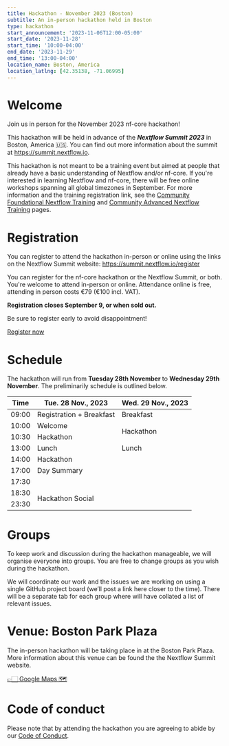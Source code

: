```yaml
---
title: Hackathon - November 2023 (Boston)
subtitle: An in-person hackathon held in Boston
type: hackathon
start_announcement: '2023-11-06T12:00-05:00'
start_date: '2023-11-28'
start_time: '10:00-04:00'
end_date: '2023-11-29'
end_time: '13:00-04:00'
location_name: Boston, America
location_latlng: [42.35138, -71.06995]
---
```


# Welcome

Join us in person for the November 2023 nf-core hackathon!

This hackathon will be held in advance of the _**Nextflow Summit 2023**_ in Boston, America 🇺🇸. You can find out more information about the summit at <https://summit.nextflow.io>.

This hackathon is not meant to be a training event but aimed at people that already have a basic understanding of Nextflow and/or nf-core.
If you're interested in learning Nextflow and nf-core, there will be free online workshops spanning all global timezones in September.
For more information and the training registration link, see the [Community Foundational Nextflow Training](https://nf-co.re/events/2023/training-basic-2023) and [Community Advanced Nextflow Training](https://nf-co.re/events/2023/training-sept-2023) pages.

# Registration

You can register to attend the hackathon in-person or online using the links on the Nextflow Summit website: <https://summit.nextflow.io/register>

You can register for the nf-core hackathon or the Nextflow Summit, or both. You're welcome to attend in-person or online.
Attendance online is free, attending in person costs €79 (€100 incl. VAT).

**Registration closes September 9, or when sold out.**

Be sure to register early to avoid disappointment!

<a class="btn btn-success btn-lg mb-3" href="https://summit.nextflow.io/register/"><i class="fa-solid fa-id-card me-2"></i> Register now</a>

# Schedule

The hackathon will run from **Tuesday 28th November** to **Wednesday 29th November**. The preliminarily schedule is outlined below.

<div class="table-responsive">
    <table class="table table-hover table-sm table-bordered">
        <thead>
            <tr>
                <th>Time</th>
                <th>Tue. 28 Nov., 2023</th>
                <th>Wed. 29 Nov., 2023</th>
            </tr>
        </thead>
        <tbody>
          <tr>
            <td>09:00</td>
            <td>Registration + Breakfast</td>
            <td>Breakfast</td>
          </tr>
          <tr>
            <td>10:00</td>
            <td>Welcome</td>
            <td rowspan="2">Hackathon</td>
          </tr>
          <tr>
            <td>10:30</td>
            <td>Hackathon</td>
          </tr>
          <tr>
            <td>13:00</td>
            <td>Lunch</td>
            <td>Lunch</td>
          </tr>
          <tr>
            <td>14:00</td>
            <td>Hackathon</td>
            <td rowspan="5"></td>
          </tr>
          <tr>
            <td>17:00</td>
            <td>Day Summary</td>
          </tr>
          <tr>
            <td>17:30</td>
            <td></td>
          </tr>
          <tr>
            <td>18:30</td>
            <td rowspan="2">Hackathon Social</td>
          </tr>
          <tr>
            <td>23:30</td>
          </tr>
        </tbody>
    </table>
</div>

# Groups

To keep work and discussion during the hackathon manageable, we will organise everyone into groups. You are free to change groups as you wish during the hackathon.

We will coordinate our work and the issues we are working on using a single GitHub project board (we’ll post a link here closer to the time). There will be a separate tab for each group where will have collated a list of relevant issues.

# Venue: Boston Park Plaza

The in-person hackathon will be taking place in at the Boston Park Plaza. More information about this venue can be found the the Nextflow Summit website.

[👉🏻 Google Maps 🗺️](https://goo.gl/maps/BxuzkS9kZrrASGCn7)

# Code of conduct

Please note that by attending the hackathon you are agreeing to abide by our [Code of Conduct](https://nf-co.re/code_of_conduct).
